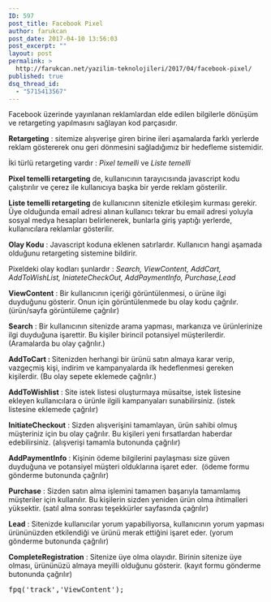 ```yaml
---
ID: 597
post_title: Facebook Pixel
author: farukcan
post_date: 2017-04-10 13:56:03
post_excerpt: ""
layout: post
permalink: >
  http://farukcan.net/yazilim-teknolojileri/2017/04/facebook-pixel/
published: true
dsq_thread_id:
  - "5715413567"
---
```

Facebook üzerinde yayınlanan reklamlardan elde edilen bilgilerle dönüşüm ve retargeting yapılmasını sağlayan kod parçasıdır.

<strong>Retargeting</strong> : sitemize alışverişe giren birine ileri aşamalarda farklı yerlerde reklam göstererek onu geri dönmesini sağladığımız bir hedefleme sistemidir.

İki türlü retargeting vardır : <em>Pixel temelli</em> ve <em>Liste temelli</em>

<strong>Pixel temelli retargeting</strong> de, kullanıcının tarayıcısında javascript kodu çalıştırılır ve çerez ile kullanıcıya başka bir yerde reklam gösterilir.

<strong>Liste temelli retargeting</strong> de kullanıcının sitenizle etkileşim kurması gerekir. Üye olduğunda email adresi alınan kullanıcı tekrar bu email adresi yoluyla sosyal medya hesapları belirlenerek, bunlarla giriş yaptığı yerlerde, kullanıcılara reklamlar gösterilir.

<strong>Olay Kodu</strong> : Javascript koduna eklenen satırlardır. Kullanıcın hangi aşamada olduğunu retargeting sistemine bildirir.

Pixeldeki olay kodları şunlardır : <em>Search, ViewContent, AddCart, AddToWishList, IniateteCheckOut, AddPaymentInfo, Purchase,Lead</em>

<strong>ViewContent</strong> : Bir kullanıcının içeriği görüntülenmesi, o ürüne ilgi duyduğunu gösterir. Onun için görüntülenmede bu olay kodu çağrılır. (ürün/sayfa görüntüleme çağrılır)

<strong>Search</strong> : Bir kullanıcının sitenizde arama yapması, markanıza ve ürünlerinize ilgi duyduğuna işarettir. Bu kişiler birincil potansiyel müşterilerdir. (Aramalarda bu olay çağrılır.)

<strong>AddToCart : </strong>Sitenizden herhangi bir ürünü satın almaya karar verip, vazgeçmiş kişi, indirim ve kampanyalarda ilk hedeflenmesi gereken kişilerdir. (Bu olay sepete eklemede çağrılır.)

<strong>AddToWishlist</strong> : Site istek listesi oluşturmaya müsaitse, istek listesine ekleyen kullanıcılara o ürünle ilgili kampanyaları sunabilirsiniz. (istek listesine eklemede çağrılır)

<strong>InitiateCheckout</strong> : Sizden alışverişini tamamlayan, ürün sahibi olmuş müşteriniz için bu olay çağrılır. Bu kişileri yeni fırsatlardan haberdar edebilirsiniz. (alışverişi tamamla butonunda çağrılır)

<strong>AddPaymentInfo</strong> : Kişinin ödeme bilgilerini paylaşması size güven duyduğuna ve potansiyel müşteri olduklarına işaret eder.  (ödeme formu gönderme butonunda çağrılır)

<strong>Purchase</strong> : Sizden satın alma işlemini tamamen başarıyla tamamlamış müşteriler için kullanılır. Bu kişilerin sizden yeniden ürün olma ihtimalleri yüksektir. (satıl alma sonrası teşekkürler sayfasında çağrılır)

<strong>Lead</strong> : Sitenizde kullanıcılar yorum yapabiliyorsa, kullanıcının yorum yapması ürününüzden etkilendiği ve ürünü merak ettiğini işaret eder. (yorum gönderme butonunda çağrılır)

<strong>CompleteRegistration</strong> : Sitenize üye olma olayıdır. Birinin sitenize üye olması, ürününüzü almaya meyilli olduğunu gösterir. (kayıt formu gönderme butonunda çağrılır)
<pre>fpq('track','ViewContent');</pre>